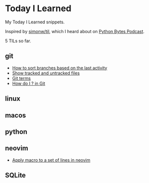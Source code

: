 # Today I Learned

My Today I Learned snippets. 

Inspired by [simonw/til](https://github.com/simonw/til), which I heard about on [Python Bytes Podcast](https://pythonbytes.fm/).

5 TILs so far.

## git

* [How to sort branches based on the last activity](https://github.com/vivekvashist/TIL/blob/main/git/how_to_sort_branches_based_on_last_activity.md)
* [Show tracked and untracked files](https://github.com/vivekvashist/TIL/blob/main/git/show_tracked_and_untracked_files.md)
* [Git terms](https://github.com/vivekvashist/TIL/blob/main/git/git_terms.md)
* [How do I ? in Git](https://github.com/vivekvashist/TIL/blob/main/git/how_do_i_in_git.md)

## linux

## macos

## python

## neovim
* [Apply macro to a set of lines in neovim](https://github.com/vivekvashist/TIL/blob/main/vim/apply_macro_to_a_set_of_lines.md)

## SQLite

